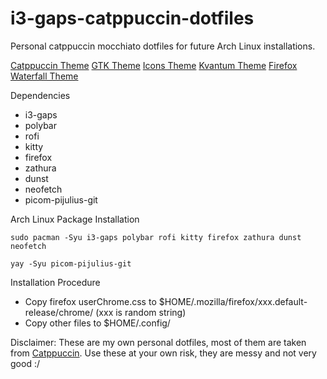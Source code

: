 # i3-gaps-catppuccin-dotfiles
Personal catppuccin mocchiato dotfiles for future Arch Linux installations.

[Catppuccin Theme](https://github.com/catppuccin/catppuccin)
[GTK Theme](https://github.com/catppuccin/gtk)
[Icons Theme](https://github.com/catppuccin/papirus-folders)
[Kvantum Theme](https://github.com/catppuccin/Kvantum)
[Firefox Waterfall Theme](https://github.com/crambaud/waterfall)

Dependencies
+ i3-gaps
+ polybar
+ rofi
+ kitty
+ firefox
+ zathura
+ dunst
+ neofetch
+ picom-pijulius-git

Arch Linux Package Installation
```
sudo pacman -Syu i3-gaps polybar rofi kitty firefox zathura dunst neofetch
```
```
yay -Syu picom-pijulius-git
```

Installation Procedure
+ Copy firefox userChrome.css to $HOME/.mozilla/firefox/xxx.default-release/chrome/ (xxx is random string)
+ Copy other files to $HOME/.config/

Disclaimer: These are my own personal dotfiles, most of them are taken from [Catppuccin](https://github.com/catppuccin/catppuccin).
Use these at your own risk, they are messy and not very good :/
